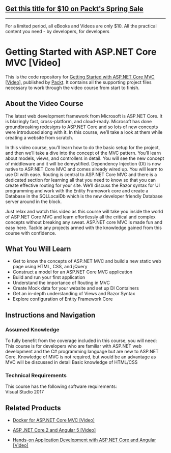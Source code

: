 ## [Get this title for $10 on Packt's Spring Sale](https://www.packt.com/V05353?utm_source=github&utm_medium=packt-github-repo&utm_campaign=spring_10_dollar_2022)
-----
For a limited period, all eBooks and Videos are only $10. All the practical content you need \- by developers, for developers

# Getting Started with ASP.NET Core MVC [Video]
This is the code repository for [Getting Started with ASP.NET Core MVC [Video]](https://www.packtpub.com/application-development/getting-started-aspnet-core-mvc-video?utm_source=github&utm_medium=repository&utm_campaign=9781786461957), published by [Packt](https://www.packtpub.com/?utm_source=github). It contains all the supporting project files necessary to work through the video course from start to finish.
## About the Video Course
The latest web development framework from Microsoft is ASP.NET Core. It is blazingly fast, cross-platform, and cloud-ready. Microsoft has done groundbreaking redesigns to ASP.NET Core and so lots of new concepts were introduced along with it. In this course, we’ll take a look at them while creating a website from scratch. 

In this video course, you’ll learn how to do the basic setup for the project, and then we’ll take a dive into the concept of the MVC pattern. You’ll learn about models, views, and controllers in detail. You will see the new concept of middleware and it will be demystified. Dependency Injection (DI) is now native to ASP.NET Core MVC and comes already wired up. You will learn to use DI with ease. Routing is central to ASP.NET Core MVC and there is a dedicated section for learning all that you need to know so that you can create effective routing for your site. We’ll discuss the Razor syntax for UI programming and work with the Entity Framework core and create a Database in the SQLLocalDb which is the new developer friendly Database server around in the block.

Just relax and watch this video as this course will take you inside the world of ASP.NET Core MVC and learn effortlessly all the critical and complex concepts without breaking any sweat. ASP.NET core MVC is made fun and easy here. Tackle any projects armed with the knowledge gained from this course with confidence.


<H2>What You Will Learn</H2>
<DIV class=book-info-will-learn-text>
<UL>
<LI>Get to know the concepts of ASP.NET MVC and build a new static web page using HTML, CSS, and jQuery
<LI>Construct a model for an ASP.NET Core MVC application
<LI>Build and run your first application
<LI>Understand the importance of Routing in MVC 
<LI>Create Mock data for your website and set up DI Containers
<LI>Get an in-depth understanding of Views and Razor Syntax
<LI>Explore configuration of Entity Framework Core </LI></UL></DIV>

## Instructions and Navigation
### Assumed Knowledge
To fully benefit from the coverage included in this course, you will need:<br/>
This course is for developers who are familiar with ASP.NET web development and the C# programming language but are new to ASP.NET Core. Knowledge of MVC is not required, but would be an advantage as MVC will be discussed in detail	
Basic knowledge of HTML/CSS

### Technical Requirements
This course has the following software requirements:<br/>
Visual Studio 2017


## Related Products
* [Docker for ASP.NET Core MVC [Video]](https://www.packtpub.com/virtualization-and-cloud/docker-aspnet-core-mvc-video?utm_source=github&utm_medium=repository&utm_campaign=9781788831468)

* [ASP .NET Core 2 and Angular 5 [Video]](https://www.packtpub.com/web-development/asp-net-core-and-angular-5-video?utm_source=github&utm_medium=repository&utm_campaign=9781789531442)

* [Hands-on Application Development with ASP.NET Core and Angular [Video]](https://www.packtpub.com/web-development/hands-application-development-aspnet-core-and-angular-video?utm_source=github&utm_medium=repository&utm_campaign=9781788290449)

